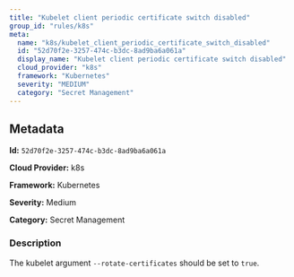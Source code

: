 ```yaml
---
title: "Kubelet client periodic certificate switch disabled"
group_id: "rules/k8s"
meta:
  name: "k8s/kubelet_client_periodic_certificate_switch_disabled"
  id: "52d70f2e-3257-474c-b3dc-8ad9ba6a061a"
  display_name: "Kubelet client periodic certificate switch disabled"
  cloud_provider: "k8s"
  framework: "Kubernetes"
  severity: "MEDIUM"
  category: "Secret Management"
---
```

## Metadata

**Id:** `52d70f2e-3257-474c-b3dc-8ad9ba6a061a`

**Cloud Provider:** k8s

**Framework:** Kubernetes

**Severity:** Medium

**Category:** Secret Management

### Description

 The kubelet argument `--rotate-certificates` should be set to `true`.
